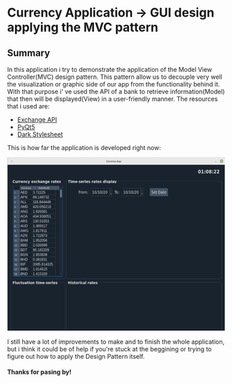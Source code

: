 # Currency Application -> GUI design applying the MVC pattern
## Summary
In this application i try to demonstrate the application of the Model View Controller(MVC) design pattern. This pattern allow us to decouple very well the visualization or graphic side of our app from the functionality behind it. With that purpose i' ve used the API of a bank to retrieve information(Model) that then will be displayed(View) in a user-friendly manner. The resources that i used are:
- [Exchange API](https://exchangerate.host/#/#docs)
- [PyQt5](https://doc.qt.io/qtforpython/)
- [Dark Stylesheet](https://github.com/ColinDuquesnoy/QDarkStyleSheet.git)

This is how far the application is developed right now:

![alt text](https://github.com/Fo-Zi/Portfolio/blob/main/Python/GUI_MVC_Pattern/GUI_7_19_2022.png)

I still have a lot of improvements to make and to finish the whole application, but i think it could be of help if you're stuck at the beggining or trying to figure out how to apply the Design Pattern itself.
#### Thanks for pasing by!
